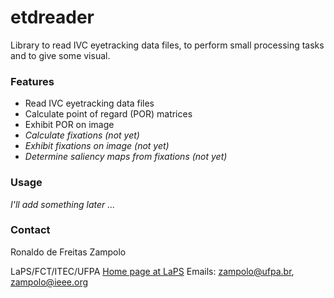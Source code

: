 # etdreader
Library to read IVC eyetracking data files, to perform small processing tasks and to give some visual.

### Features
* Read IVC eyetracking data files
* Calculate point of regard (POR) matrices
* Exhibit POR on image
* *Calculate fixations (not yet)*
* *Exhibit fixations on image (not yet)*
* *Determine saliency maps from fixations (not yet)*

### Usage
*I'll add something later ...*

### Contact
Ronaldo de Freitas Zampolo

LaPS/FCT/ITEC/UFPA
[Home page at LaPS](www.laps.ufpa.br/zampolo)
Emails:  <zampolo@ufpa.br>, <zampolo@ieee.org>

